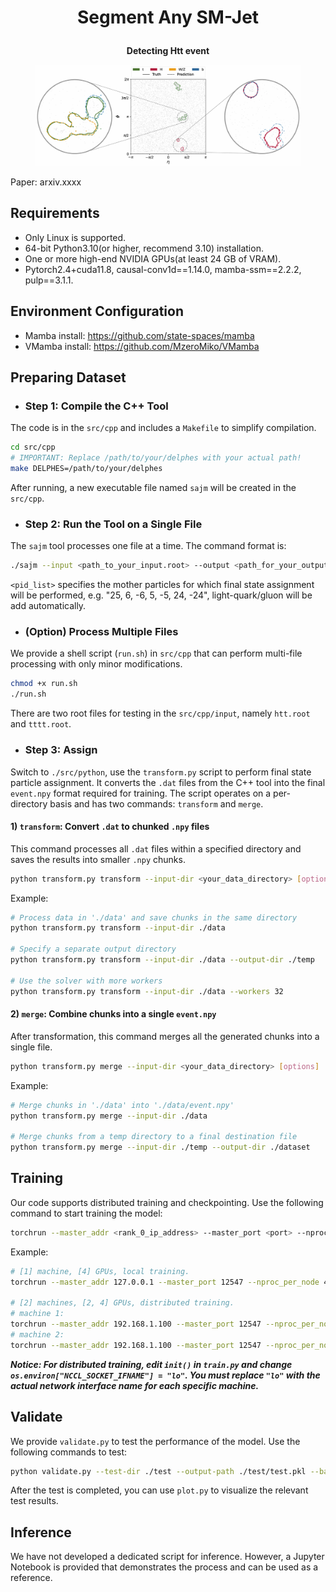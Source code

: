 # __<p align=center>Segment Any SM-Jet</p>__

__<p align=center>Detecting Htt event</p>__
<div align=center>
   <figure>
      <img src="./result/jet.png" alt="htt"/>
   </figure>
</div>

Paper: arxiv.xxxx 

## Requirements
* Only Linux is supported.
* 64-bit Python3.10(or higher, recommend 3.10) installation.
* One or more high-end NVIDIA GPUs(at least 24 GB of VRAM).
* Pytorch2.4+cuda11.8, causal-conv1d==1.14.0, mamba-ssm==2.2.2, pulp==3.1.1.

## Environment Configuration
* Mamba install: https://github.com/state-spaces/mamba
* VMamba install: https://github.com/MzeroMiko/VMamba

## Preparing Dataset
* ### Step 1: Compile the C++ Tool  
The code is in the `src/cpp` and includes a `Makefile` to simplify compilation.
```bash
cd src/cpp
# IMPORTANT: Replace /path/to/your/delphes with your actual path!
make DELPHES=/path/to/your/delphes
```
After running, a new executable file named `sajm` will be created in the `src/cpp`.

* ### Step 2: Run the Tool on a Single File  
The `sajm` tool processes one file at a time. The command format is:
```bash
./sajm --input <path_to_your_input.root> --output <path_for_your_output.dat> --pids "<pid_list>"
```
`<pid_list>` specifies the mother particles for which final state assignment will be performed, e.g. "25, 6, -6, 5, -5, 24, -24", light-quark/gluon will be add automatically.

* ### (Option) Process Multiple Files
We provide a shell script (`run.sh`) in `src/cpp` that can perform multi-file processing with only minor modifications.
```bash
chmod +x run.sh
./run.sh
```
There are two root files for testing in the `src/cpp/input`, namely `htt.root` and `tttt.root`.

* ### Step 3: Assign
Switch to `./src/python`, use the `transform.py` script to perform final state particle assignment. It converts the `.dat` files from the C++ tool into the final `event.npy` format required for training.
The script operates on a per-directory basis and has two commands: `transform` and `merge`.  
#### 1) `transform`: Convert `.dat` to chunked `.npy` files
This command processes all `.dat` files within a specified directory and saves the results into smaller `.npy` chunks.
```bash
python transform.py transform --input-dir <your_data_directory> [options]
```
Example:
```bash
# Process data in './data' and save chunks in the same directory
python transform.py transform --input-dir ./data

# Specify a separate output directory
python transform.py transform --input-dir ./data --output-dir ./temp

# Use the solver with more workers
python transform.py transform --input-dir ./data --workers 32
```
#### 2) `merge`: Combine chunks into a single `event.npy`
After transformation, this command merges all the generated chunks into a single file.
```bash
python transform.py merge --input-dir <your_data_directory> [options]
```
Example:
```bash
# Merge chunks in './data' into './data/event.npy'
python transform.py merge --input-dir ./data

# Merge chunks from a temp directory to a final destination file
python transform.py merge --input-dir ./temp --output-dir ./dataset
```

## Training
Our code supports distributed training and checkpointing. Use the following command to start training the model:
```bash
torchrun --master_addr <rank_0_ip_address> --master_port <port> --nproc_per_node <gpu_num_on_this_machine> --nnodes <machine_num> --node_rank <rank> train.py
```
Example:
```bash
# [1] machine, [4] GPUs, local training.
torchrun --master_addr 127.0.0.1 --master_port 12547 --nproc_per_node 4 --nnodes 1 --node_rank 0 train.py

# [2] machines, [2, 4] GPUs, distributed training.
# machine 1:
torchrun --master_addr 192.168.1.100 --master_port 12547 --nproc_per_node 2 --nnodes 2 --node_rank 0 train.py
# machine 2:
torchrun --master_addr 192.168.1.100 --master_port 12547 --nproc_per_node 4 --nnodes 2 --node_rank 1 train.py
```
___Notice: For distributed training, edit `init()` in `train.py` and change `os.environ["NCCL_SOCKET_IFNAME"] = "lo"`. You must replace `"lo"` with the actual network interface name for each specific machine.___

## Validate
We provide `validate.py` to test the performance of the model. Use the following commands to test:
```bash
python validate.py --test-dir ./test --output-path ./test/test.pkl --batch-size 20 --pretrain ./weight/state.pth
```
After the test is completed, you can use `plot.py` to visualize the relevant test results.

## Inference
We have not developed a dedicated script for inference. However, a Jupyter Notebook is provided that demonstrates the process and can be used as a reference.
